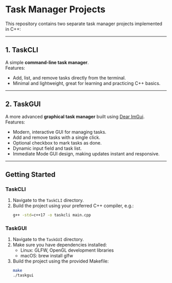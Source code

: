 # Task Manager Projects

This repository contains two separate task manager projects implemented in C++:

---

## 1. TaskCLI

A simple **command-line task manager**.  
Features:
- Add, list, and remove tasks directly from the terminal.
- Minimal and lightweight, great for learning and practicing C++ basics.

---

## 2. TaskGUI

A more advanced **graphical task manager** built using [Dear ImGui](https://github.com/ocornut/imgui).  
Features:
- Modern, interactive GUI for managing tasks.
- Add and remove tasks with a single click.
- Optional checkbox to mark tasks as done.
- Dynamic input field and task list.
- Immediate Mode GUI design, making updates instant and responsive.

---

## Getting Started

### TaskCLI
1. Navigate to the `TaskCLI` directory.
2. Build the project using your preferred C++ compiler, e.g.:
   ```bash
   g++ -std=c++17 -o taskcli main.cpp


### TaskGUI
1. Navigate to the `TaskGUI` directory.
2. Make sure you have dependencies installed:
   - Linux: GLFW, OpenGL development libraries
   - macOS: brew install glfw
3. Build the project using the provided Makefile:
   ```bash
   make
   ./taskgui
